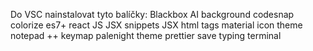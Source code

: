 Do VSC nainstalovat tyto balíčky:
  Blackbox AI
  background
  codesnap
  colorize
  es7+ react
  JS JSX snippets
  JSX html tags
  material icon theme
  notepad ++ keymap
  palenight theme
  prettier
  save typing
  terminal
